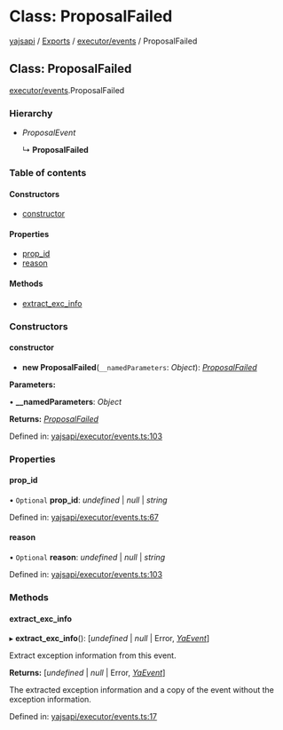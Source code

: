 # Class: ProposalFailed

[yajsapi](../yajsapi.md) / [Exports](../modules/) / [executor/events](../modules/executor_events.md) / ProposalFailed

## Class: ProposalFailed

[executor/events](../modules/executor_events.md).ProposalFailed

### Hierarchy

* _ProposalEvent_

  ↳ **ProposalFailed**

### Table of contents

#### Constructors

* [constructor](executor_events.proposalfailed.md#constructor)

#### Properties

* [prop\_id](executor_events.proposalfailed.md#prop_id)
* [reason](executor_events.proposalfailed.md#reason)

#### Methods

* [extract\_exc\_info](executor_events.proposalfailed.md#extract_exc_info)

### Constructors

#### constructor

* **new ProposalFailed**\(`__namedParameters`: _Object_\): [_ProposalFailed_](executor_events.proposalfailed.md)

**Parameters:**

• **\_\_namedParameters**: _Object_

**Returns:** [_ProposalFailed_](executor_events.proposalfailed.md)

Defined in: [yajsapi/executor/events.ts:103](https://github.com/golemfactory/yajsapi/blob/289a25a/yajsapi/executor/events.ts#L103)

### Properties

#### prop\_id

• `Optional` **prop\_id**: _undefined_ \| _null_ \| _string_

Defined in: [yajsapi/executor/events.ts:67](https://github.com/golemfactory/yajsapi/blob/289a25a/yajsapi/executor/events.ts#L67)

#### reason

• `Optional` **reason**: _undefined_ \| _null_ \| _string_

Defined in: [yajsapi/executor/events.ts:103](https://github.com/golemfactory/yajsapi/blob/289a25a/yajsapi/executor/events.ts#L103)

### Methods

#### extract\_exc\_info

▸ **extract\_exc\_info**\(\): \[_undefined_ \| _null_ \| Error, [_YaEvent_](executor_events.yaevent.md)\]

Extract exception information from this event.

**Returns:** \[_undefined_ \| _null_ \| Error, [_YaEvent_](executor_events.yaevent.md)\]

The extracted exception information and a copy of the event without the exception information.

Defined in: [yajsapi/executor/events.ts:17](https://github.com/golemfactory/yajsapi/blob/289a25a/yajsapi/executor/events.ts#L17)

